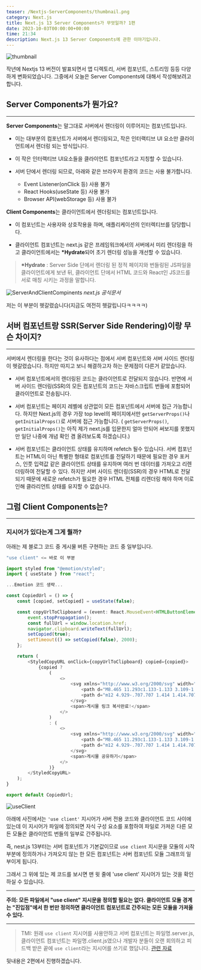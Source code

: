 ```yaml
---
teaser: /Nextjs-ServerComponents/thumbnail.png
category: Next.js
title: Next.js 13 Server Components가 무엇일까? 1편
date: 2023-10-03T00:00:00+00:00
time: 21:34
description: Next.js 13 Server Components에 관한 이야기입니다.
---
```


![thumbnail](/Nextjs-ServerComponents/thumbnail.png)

작년에 Nextjs 13 버전이 발표되면서 앱 디렉토리, 서버 컴포넌트, 스트리밍 등등 다양하게 변화되었습니다. 그중에서 오늘은 Server Components에 대해서 작성해보려고 합니다.

## Server Components가 뭔가요?

---

**Server Components**는 말그대로 서버에서 렌더링이 이루어지는 컴포넌트입니다.

- 이는 대부분의 컴포넌트가 서버에서 렌더링되고, 작은 인터랙티브 UI 요소만 클라이언트에서 렌더링 되는 방식입니다.

- 이 작은 인터랙티브 UI요소들을 클라이언트 컴포넌트라고 지칭할 수 있습니다.

- 서버 단에서 렌더링 되므로, 아래와 같은 브라우저 환경의 코드는 사용 불가합니다.
  - Event Listener(onClick 등) 사용 불가
  - React Hooks(useState 등) 사용 불가
  - Browser API(webStorage 등) 사용 불가

**Client Components**는 클라이언트에서 렌더링되는 컴포넌트입니다.

- 이 컴포넌트는 사용자와 상호작용을 하며, 애플리케이션의 인터렉티브를 담당합니다.

- 클라이언트 컴포넌트는 next.js 같은 프레임워크에서의 서버에서 미리 렌더링을 하고 클라이언트에서는 **\*Hydrate**되어 초기 렌더링 성능을 개선할 수 있습니다.

> **\*Hydrate** : Server Side 단에서 렌더링 된 정적 페이지와 번들링된 JS파일을 클라이언트에게 보낸 뒤, 클라이언트 단에서 HTML 코드와 React인 JS코드를 서로 매칭 시키는 과정을 말합니다.

![ServerAndClientCompinents](/Nextjs-ServerComponents/ServerAndClientCompinents.png)
_next.js 공식문서_

저는 이 부분이 헷갈렸습니다(지금도 여전히 헷갈립니다ㅋㅋㅋㅋ)

## 서버 컴포넌트랑 SSR(Server Side Rendering)이랑 무슨 차이지?

---

서버에서 렌더링을 한다는 것이 유사하다는 점에서 서버 컴포넌트와 서버 사이드 렌더링이 헷갈렸습니다. 하지만 따지고 보니 해결하고자 하는 문제점이 다른거 같았습니다.

- 서버 컴포넌트에서의 렌더링된 코드는 클라이언트로 전달되지 않습니다. 반면에 서버 사이드 렌더링(SSR)의 모든 컴포넌트의 코드는 자바스크립트 번들에 포함되어 클라이언트로 전송됩니다.

- 서버 컴포넌트는 페이지 레벨에 상관없이 모든 컴포넌트에서 서버에 접근 가능합니다. 하지만 Next.js의 경우 가장 top level의 페이지에서만 `getServerProps()`나 `getInitialProps()`로 서버에 접근 가능합니다. ( `getServerProps()`, `getInitialProps()`는 아직 제가 next.js를 입문한지 얼마 안되어 써보지를 못했지만 일단 나중에 개념 확인 겸 올려보도록 하겠습니다.)

- 서버 컴포넌트는 클라이언트 상태를 유지하며 refetch 될수 있습니다. 서버 컴포넌트는 HTML이 아닌 특별한 형태로 컴포넌트를 전달하기 때문에 필요한 경우 포커스, 인풋 입력값 같은 클라이언트 상태를 유지하며 여러 번 데이터를 가져오고 리렌더링하여 전달할 수 있다. 하지만 서버 사이드 렌더링(SSR)의 경우 HTML로 전달되기 때문에 새로운 refetch가 필요한 경우 HTML 전체를 리렌더링 해야 하며 이로 인해 클라리언트 상태를 유지할 수 없습니다.

## 그럼 Client Components는?

---

### 지시어가 있다는게 그게 뭘까?

아래는 제 블로그 코드 중 게시물 버튼 구현하는 코드 중 일부입니다.

```typescript
"use client" <= 바로 이 부분

import styled from "@emotion/styled";
import { useState } from "react";

...Emotion 코드 생략...

const CopiedUrl = () => {
    const [copied, setCopied] = useState(false);

    const copyUrlToClipboard = (event: React.MouseEvent<HTMLButtonElement, MouseEvent>) => {
        event.stopPropagation();
        const fullUrl = window.location.href;
        navigator.clipboard.writeText(fullUrl);
        setCopied(true);
        setTimeout(() => setCopied(false), 2000);
    };

    return (
        <StyledCopyURL onClick={copyUrlToClipboard} copied={copied}>
            {copied ?
                (
                    <>
                        <svg xmlns="http://www.w3.org/2000/svg" width="24" height="24" viewBox="0 0 24 24">
                            <path d="M8.465 11.293c1.133-1.133 3.109-1.133 4.242 0l.707.707 1.414-1.414-.707-.707c-.943-.944-2.199-1.465-3.535-1.465s-2.592.521-3.535 1.465L4.929 12a5.008 5.008 0 0 0 0 7.071 4.983 4.983 0 0 0 3.535 1.462A4.982 4.982 0 0 0 12 19.071l.707-.707-1.414-1.414-.707.707a3.007 3.007 0 0 1-4.243 0 3.005 3.005 0 0 1 0-4.243l2.122-2.121z"></path>
                            <path d="m12 4.929-.707.707 1.414 1.414.707-.707a3.007 3.007 0 0 1 4.243 0 3.005 3.005 0 0 1 0 4.243l-2.122 2.121c-1.133 1.133-3.109 1.133-4.242 0L10.586 12l-1.414 1.414.707.707c.943.944 2.199 1.465 3.535 1.465s2.592-.521 3.535-1.465L19.071 12a5.008 5.008 0 0 0 0-7.071 5.006 5.006 0 0 0-7.071 0z"></path>
                        </svg>
                        <span>게시물 링크 복사완료!</span>
                    </>
                )
                : (
                    <>
                        <svg xmlns="http://www.w3.org/2000/svg" width="24" height="24" viewBox="0 0 24 24">
                            <path d="M8.465 11.293c1.133-1.133 3.109-1.133 4.242 0l.707.707 1.414-1.414-.707-.707c-.943-.944-2.199-1.465-3.535-1.465s-2.592.521-3.535 1.465L4.929 12a5.008 5.008 0 0 0 0 7.071 4.983 4.983 0 0 0 3.535 1.462A4.982 4.982 0 0 0 12 19.071l.707-.707-1.414-1.414-.707.707a3.007 3.007 0 0 1-4.243 0 3.005 3.005 0 0 1 0-4.243l2.122-2.121z"></path>
                            <path d="m12 4.929-.707.707 1.414 1.414.707-.707a3.007 3.007 0 0 1 4.243 0 3.005 3.005 0 0 1 0 4.243l-2.122 2.121c-1.133 1.133-3.109 1.133-4.242 0L10.586 12l-1.414 1.414.707.707c.943.944 2.199 1.465 3.535 1.465s2.592-.521 3.535-1.465L19.071 12a5.008 5.008 0 0 0 0-7.071 5.006 5.006 0 0 0-7.071 0z"></path>
                        </svg>
                        <span>게시물 공유하기</span>
                    </>
                )}
        </StyledCopyURL>
    );
}

export default CopiedUrl;
```

![useClient](/Nextjs-ServerComponents/useClient.png)

아래에 사진에서는 `'use client'` 지시어가 서버 전용 코드와 클라이언트 코드 사이에 있는데 이 지시어가 파일에 정의되면 자식 구성 요소를 포함하여 파일로 가져온 다른 모든 모듈은 클라이언트 번들의 일부로 간주됩니다.

즉, nest.js 13부터는 서버 컴포넌트가 기본값이므로 `use client` 지시문을 모듈의 시작부분에 정의하거나 가져오지 않는 한 모든 컴포넌트는 서버 컴포넌트 모듈 그래프의 일부이게 됩니다.

그래서 그 위에 있는 제 코드를 보시면 맨 윗 줄에 'use client' 지시어가 있는 것을 확인하실 수 있습니다.

---

**주의:
모든 파일에서 "use client" 지시문을 정의할 필요는 없다. 클라이언트 모듈 경계는 "진입점"에서 한 번만 정의하면 클라이언트 컴포넌트로 간주되는 모든 모듈을 가져올 수 있다.**

---

> TMI: 원래 `use client` 지시어를 사용안하고 서버 컴포넌트는 파일명.server.js, 클라이언트 컴포넌트는 파일명.client.js였으나 개발자 분들이 오랜 회의하고 피드백 받은 끝에 `use client`라는 지시어를 쓰기로 했답니다. <a href="https://github.com/reactjs/server-components-demo/pull/62">관련 자료</a>

뒷내용은 2편에서 진행하겠습니다.
